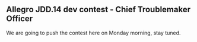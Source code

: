 
## Allegro JDD.14 dev contest - Chief Troublemaker Officer

We are going to push the contest here on Monday morning, stay tuned.
